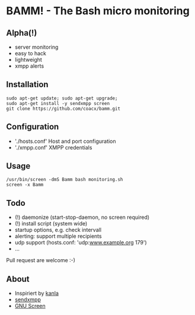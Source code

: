 # BAMM! - The Bash micro monitoring
## Alpha(!)
* server monitoring
* easy to hack
* lightweight
* xmpp alerts

## Installation

```
sudo apt-get update; sudo apt-get upgrade;
sudo apt-get install -y sendxmpp screen
git clone https://github.com/coacx/bamm.git
```

## Configuration
* './hosts.conf' Host and port configuration
* './xmpp.conf' XMPP credentials

## Usage
```
/usr/bin/screen -dmS Bamm bash monitoring.sh
screen -x Bamm
```

## Todo
* (!) daemonize (start-stop-daemon, no screen required) 
* (!) install script (system wide)
* startup options, e.g. check intervall
* alerting: support multiple recipients
* udp support (hosts.conf: 'udp:www.example.org 179')
* ...

Pull request are welcome :-)

## About
* Inspiriert by [kanla](http://kanla.zekjur.net/)
* [sendxmpp](http://sendxmpp.hostname.sk/)
* [GNU Screen](https://www.gnu.org/software/screen/)

